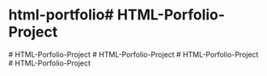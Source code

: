 # html-portfolio#   H T M L - P o r f o l i o - P r o j e c t  
 #   H T M L - P o r f o l i o - P r o j e c t  
 #   H T M L - P o r f o l i o - P r o j e c t  
 #   H T M L - P o r f o l i o - P r o j e c t  
 #   H T M L - P o r f o l i o - P r o j e c t  
 